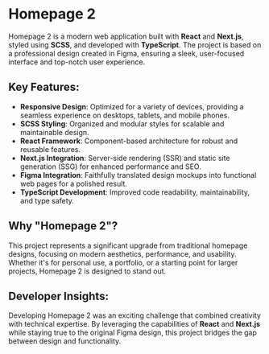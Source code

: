 # Homepage 2
Homepage 2 is a modern web application built with **React** and **Next.js**, styled using **SCSS**, and developed with **TypeScript**. The project is based on a professional design created in Figma, ensuring a sleek, user-focused interface and top-notch user experience.

## Key Features:
- **Responsive Design**: Optimized for a variety of devices, providing a seamless experience on desktops, tablets, and mobile phones.
- **SCSS Styling**: Organized and modular styles for scalable and maintainable design.
- **React Framework**: Component-based architecture for robust and reusable features.
- **Next.js Integration**: Server-side rendering (SSR) and static site generation (SSG) for enhanced performance and SEO.
- **Figma Integration**: Faithfully translated design mockups into functional web pages for a polished result.
- **TypeScript Development**: Improved code readability, maintainability, and type safety.

## Why "Homepage 2"?
This project represents a significant upgrade from traditional homepage designs, focusing on modern aesthetics, performance, and usability. Whether it's for personal use, a portfolio, or a starting point for larger projects, Homepage 2 is designed to stand out.

## Developer Insights:
Developing Homepage 2 was an exciting challenge that combined creativity with technical expertise. By leveraging the capabilities of **React** and **Next.js** while staying true to the original Figma design, this project bridges the gap between design and functionality.
